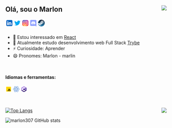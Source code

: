 ## Olá, sou o Marlon <img align="right" src="https://estruyf-github.azurewebsites.net/api/VisitorHit?user=marlon307&repo=github-visitors-badge&countColorcountColor&countColor=%237B1E7A" />

<a href="https://www.linkedin.com/in/marlon307/" target="_blank">
  <img align="left" alt="Marlon | _marlon307" width="25px" src="https://github.com/marlon307/marlon307/blob/main/svg/icons8-linkedin.svg" />
</a>
<a href="https://twitter.com/_marlon307" target="_blank">
  <img align="left" alt="Marlon | _marlon307" width="25px" src="https://github.com/marlon307/marlon307/blob/main/svg/icons8-twitter.svg" />
</a>
<a href="https://www.instagram.com/_marlon307/" target="_blank">
  <img align="left" alt="Marlon | _marlon307" width="25px" src="https://github.com/marlon307/marlon307/blob/main/svg/icons8-instagram.svg" />
</a>
<a href="https://discord.gg/P7XAcHTAFF" target="_blank">
  <img align="left" alt="Marlon | _marlon307" width="25px" src="https://github.com/marlon307/marlon307/blob/main/svg/icons8-discord-new-logo.svg" />
</a>
<a href="https://steamcommunity.com/id/_marl1n/" target="_blank">
  <img align="left" alt="Marlon | _marlon307" width="25px" src="https://github.com/marlon307/marlon307/blob/main/svg/icons8-steam.svg" />
</a>

</br>
</br>

- 👀 Estou interessado em [React](https://pt-br.reactjs.org/)
- 🌱 Atualmente estudo desenvolvimento web Full Stack [Trybe](https://pt-br.reactjs.org/)
- ⚡ Curiosidade: Aprender
- 😄 Pronomes: Marlon - marlin

</br>

#### Idiomas e ferramentas:
<code><img alt="JavaScript" title="JavaScript" width="20px" src="https://github.com/marlon307/marlon307/blob/main/svg/icons8-javascript.svg" /></code>
<code><img alt="React" title="React" width="20px" src="https://github.com/marlon307/marlon307/blob/main/svg/icons8-react.svg" /></code>
<code><img alt="C#" title="C Sharp" width="20px" src="https://github.com/marlon307/marlon307/blob/main/svg/icons8-c-sharp-logo-2.svg" /></code>

</br>

[![Top Langs](https://github-readme-stats.vercel.app/api/top-langs/?username=marlon307&layout=compact&bg_color=11151d&title_color=8577ff&text_color=c9d1d9&hide_border=true)](https://github.com/marlon307/repositories)  <a href="https://github.com/marlon307/ficticio">
  <img align="right" src="https://github-readme-stats.vercel.app/api/pin/?username=marlon307&repo=ficticio&bg_color=11151d&title_color=8577ff&text_color=c9d1d9&hide_border=true&icon_color=938dd8" />
</a>

![marlon307 GitHub stats](https://github-readme-stats.vercel.app/api?username=marlon307&show_icons=true&bg_color=11151d&title_color=8577ff&text_color=c9d1d9&icon_color=938dd8&hide_border=true)
